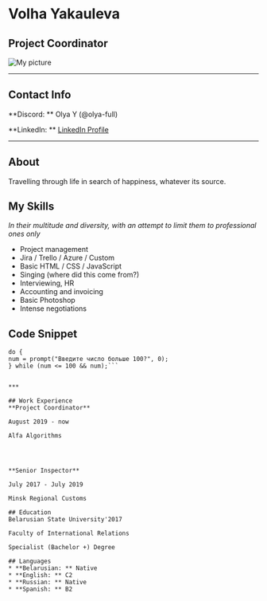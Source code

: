 # Volha Yakauleva
## Project Coordinator
![My picture](https://user-images.githubusercontent.com/112762462/189055838-fde65071-c88a-48b1-94f3-eefe4dedc60e.jpg)


***

## Contact Info
**Discord: ** Olya Y (@olya-full)

**LinkedIn: ** [LinkedIn Profile](https://www.linkedin.com/in/olya-yakovleva-78438a192 "Olya Yakovleva") 

***
## About
Travelling through life in search of happiness, whatever its source.

## My Skills
*In their multitude and diversity, with an attempt to limit them to professional ones only*
* Project management
* Jira / Trello / Azure / Custom
* Basic HTML / CSS / JavaScript
* Singing (where did this come from?)
* Interviewing, HR
* Accounting and invoicing
* Basic Photoshop
* Intense negotiations

## Code Snippet
```let num;
do {
num = prompt("Введите число больше 100?", 0);
} while (num <= 100 && num);```


***

## Work Experience
**Project Coordinator**

August 2019 - now

Alfa Algorithms




**Senior Inspector**

July 2017 - July 2019

Minsk Regional Customs

## Education
Belarusian State University'2017

Faculty of International Relations

Specialist (Bachelor +) Degree

## Languages
* **Belarusian: ** Native
* **English: ** C2
* **Russian: ** Native
* **Spanish: ** B2
